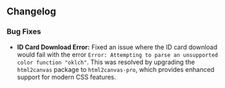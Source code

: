 ## Changelog

### Bug Fixes
- **ID Card Download Error:** Fixed an issue where the ID card download would fail with the error `Error: Attempting to parse an unsupported color function "oklch"`. This was resolved by upgrading the `html2canvas` package to `html2canvas-pro`, which provides enhanced support for modern CSS features.
